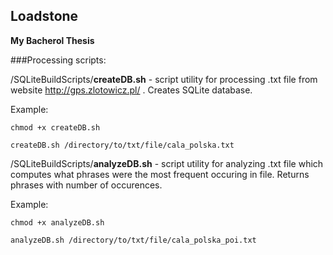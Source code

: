 ## Loadstone
**My Bacherol Thesis**

###Processing scripts:

/SQLiteBuildScripts/**createDB.sh** - script utility for processing .txt file from website <http://gps.zlotowicz.pl/> . Creates SQLite database.

Example:

	chmod +x createDB.sh
    
	createDB.sh /directory/to/txt/file/cala_polska.txt


/SQLiteBuildScripts/**analyzeDB.sh** - script utility for analyzing .txt file which computes what phrases were the most frequent occuring in file. Returns phrases with number of occurences.

Example:

	chmod +x analyzeDB.sh
    
	analyzeDB.sh /directory/to/txt/file/cala_polska_poi.txt


